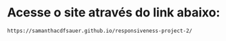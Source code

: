 # Acesse o site através do link abaixo:

````
https://samanthacdfsauer.github.io/responsiveness-project-2/
````
